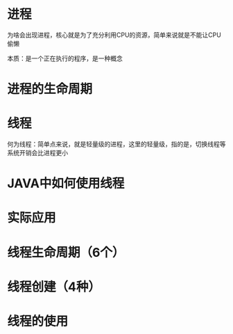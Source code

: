 # 进程

为啥会出现进程，核心就是为了充分利用CPU的资源，简单来说就是不能让CPU偷懒

本质：是一个正在执行的程序，是一种概念

# 进程的生命周期

# 线程

何为线程：简单点来说，就是轻量级的进程，这里的轻量级，指的是，切换线程等系统开销会比进程更小

# JAVA中如何使用线程

# 实际应用

# 线程生命周期（6个）

# 线程创建（4种）

# 线程的使用
